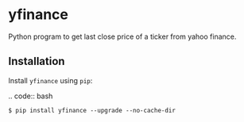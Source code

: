 # yfinance
Python program to get last close price of a ticker from yahoo finance.

Installation
------------

Install ``yfinance`` using ``pip``:

.. code:: bash

    $ pip install yfinance --upgrade --no-cache-dir
